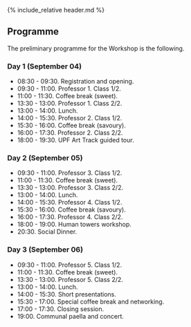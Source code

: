 {% include_relative header.md %}

## Programme

The preliminary programme for the Workshop is the following.

### Day 1 (September 04)

* 08:30 - 09:30. Registration and opening.
* 09:30 - 11:00. Professor 1. Class 1/2.
* 11:00 - 11:30. Coffee break (sweet).
* 13:30 - 13:00. Professor 1. Class 2/2.
* 13:00 - 14:00. Lunch.
* 14:00 - 15:30. Professor 2. Class 1/2.
* 15:30 - 16:00. Coffee break (savoury).
* 16:00 - 17:30. Professor 2. Class 2/2.
* 18:00 - 19:30. UPF Art Track guided tour.

### Day 2 (September 05)

* 09:30 - 11:00. Professor 3. Class 1/2.
* 11:00 - 11:30. Coffee break (sweet).
* 13:30 - 13:00. Professor 3. Class 2/2.
* 13:00 - 14:00. Lunch.
* 14:00 - 15:30. Professor 4. Class 1/2.
* 15:30 - 16:00. Coffee break (savoury).
* 16:00 - 17:30. Professor 4. Class 2/2.
* 18:00 - 19:00. Human towers workshop.
* 20:30. Social Dinner.

### Day 3 (September 06)

* 09:30 - 11:00. Professor 5. Class 1/2.
* 11:00 - 11:30. Coffee break (sweet).
* 13:30 - 13:00. Professor 5. Class 2/2.
* 13:00 - 14:00. Lunch.
* 14:00 - 15:30. Short presentations.
* 15:30 - 17:00. Special coffee break and networking.
* 17:00 - 17:30. Closing session.
* 19:00. Communal paella and concert.
